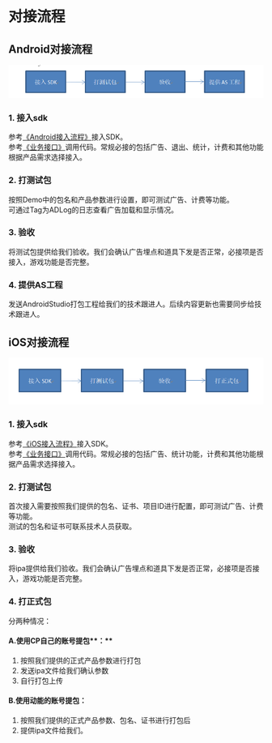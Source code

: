 # 对接流程

## Android对接流程

![Android&#x5BF9;&#x63A5;&#x6D41;&#x7A0B;](../../.gitbook/assets/android_duijie.png)

### **1. 接入sdk**

参考[《Android接入流程》](android-jie-ru/)接入SDK。  
参考[《业务接口》](ye-wu-jie-kou/)调用代码。常规必接的包括广告、退出、统计，计费和其他功能根据产品需求选择接入。

### **2. 打测试包**

按照Demo中的包名和产品参数进行设置，即可测试广告、计费等功能。  
可通过Tag为ADLog的日志查看广告加载和显示情况。

### **3. 验收**

将测试包提供给我们验收。我们会确认广告埋点和道具下发是否正常，必接项是否接入，游戏功能是否完整。

### **4. 提供AS工程**

发送AndroidStudio打包工程给我们的技术跟进人。后续内容更新也需要同步给技术跟进人。

## iOS对接流程

![iOS&#x5BF9;&#x63A5;&#x6D41;&#x7A0B;](../../.gitbook/assets/ios_duijie.png)

### **1. 接入sdk**

参考[《iOS接入流程》](ios-jie-ru/)接入SDK。  
参考[《业务接口》](ye-wu-jie-kou/)调用代码。常规必接的包括广告、统计功能，计费和其他功能根据产品需求选择接入。

### **2. 打测试包**

首次接入需要按照我们提供的包名、证书、项目ID进行配置，即可测试广告、计费等功能。  
测试的包名和证书可联系技术人员获取。

### **3. 验收**

将ipa提供给我们验收。我们会确认广告埋点和道具下发是否正常，必接项是否接入，游戏功能是否完整。

### **4. 打正式包**

分两种情况：

#### A.使用CP自己的账号提包**：**

1. 按照我们提供的正式产品参数进行打包
2. 发送ipa文件给我们确认参数
3. 自行打包上传

#### B.使用动能的账号提包：

1. 按照我们提供的正式产品参数、包名、证书进行打包后
2. 提供ipa文件给我们。

